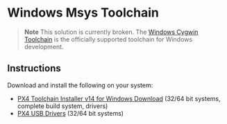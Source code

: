 # Windows Msys Toolchain

> **Note** This solution is currently broken. The [Windows Cygwin Toolchain](../setup/dev_env_windows_cygwin.md) is the officially supported toolchain for Windows development.

## Instructions

Download and install the following on your system:

* [PX4 Toolchain Installer v14 for Windows Download](http://firmware.diydrones.com/Tools/PX4-tools/px4_toolchain_installer_v14_win.exe) (32/64 bit systems, complete build system, drivers) 
* [PX4 USB Drivers](https://github.com/mavlink/qgroundcontrol/raw/master/deploy/px4driver.msi) (32/64 bit systems)